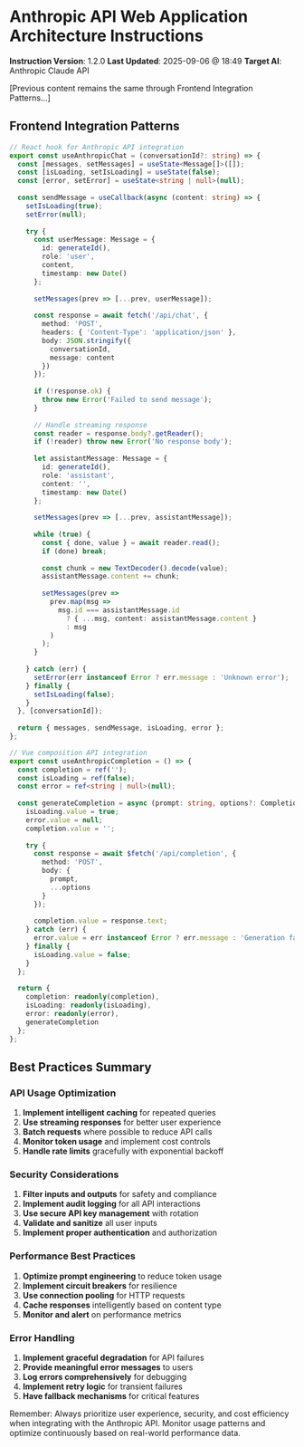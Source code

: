 # Anthropic API Web Application Architecture Instructions

**Instruction Version**: 1.2.0
**Last Updated**: 2025-09-06 @ 18:49
**Target AI**: Anthropic Claude API

[Previous content remains the same through Frontend Integration Patterns...]

## Frontend Integration Patterns

```typescript
// React hook for Anthropic API integration
export const useAnthropicChat = (conversationId?: string) => {
  const [messages, setMessages] = useState<Message[]>([]);
  const [isLoading, setIsLoading] = useState(false);
  const [error, setError] = useState<string | null>(null);
  
  const sendMessage = useCallback(async (content: string) => {
    setIsLoading(true);
    setError(null);
    
    try {
      const userMessage: Message = {
        id: generateId(),
        role: 'user',
        content,
        timestamp: new Date()
      };
      
      setMessages(prev => [...prev, userMessage]);
      
      const response = await fetch('/api/chat', {
        method: 'POST',
        headers: { 'Content-Type': 'application/json' },
        body: JSON.stringify({
          conversationId,
          message: content
        })
      });
      
      if (!response.ok) {
        throw new Error('Failed to send message');
      }
      
      // Handle streaming response
      const reader = response.body?.getReader();
      if (!reader) throw new Error('No response body');
      
      let assistantMessage: Message = {
        id: generateId(),
        role: 'assistant',
        content: '',
        timestamp: new Date()
      };
      
      setMessages(prev => [...prev, assistantMessage]);
      
      while (true) {
        const { done, value } = await reader.read();
        if (done) break;
        
        const chunk = new TextDecoder().decode(value);
        assistantMessage.content += chunk;
        
        setMessages(prev => 
          prev.map(msg => 
            msg.id === assistantMessage.id 
              ? { ...msg, content: assistantMessage.content }
              : msg
          )
        );
      }
      
    } catch (err) {
      setError(err instanceof Error ? err.message : 'Unknown error');
    } finally {
      setIsLoading(false);
    }
  }, [conversationId]);
  
  return { messages, sendMessage, isLoading, error };
};

// Vue composition API integration
export const useAnthropicCompletion = () => {
  const completion = ref('');
  const isLoading = ref(false);
  const error = ref<string | null>(null);
  
  const generateCompletion = async (prompt: string, options?: CompletionOptions) => {
    isLoading.value = true;
    error.value = null;
    completion.value = '';
    
    try {
      const response = await $fetch('/api/completion', {
        method: 'POST',
        body: {
          prompt,
          ...options
        }
      });
      
      completion.value = response.text;
    } catch (err) {
      error.value = err instanceof Error ? err.message : 'Generation failed';
    } finally {
      isLoading.value = false;
    }
  };
  
  return {
    completion: readonly(completion),
    isLoading: readonly(isLoading),
    error: readonly(error),
    generateCompletion
  };
};

```

## Best Practices Summary

### API Usage Optimization

1. **Implement intelligent caching** for repeated queries
2. **Use streaming responses** for better user experience
3. **Batch requests** where possible to reduce API calls
4. **Monitor token usage** and implement cost controls
5. **Handle rate limits** gracefully with exponential backoff

### Security Considerations

1. **Filter inputs and outputs** for safety and compliance
2. **Implement audit logging** for all API interactions
3. **Use secure API key management** with rotation
4. **Validate and sanitize** all user inputs
5. **Implement proper authentication** and authorization

### Performance Best Practices

1. **Optimize prompt engineering** to reduce token usage
2. **Implement circuit breakers** for resilience
3. **Use connection pooling** for HTTP requests
4. **Cache responses** intelligently based on content type
5. **Monitor and alert** on performance metrics

### Error Handling

1. **Implement graceful degradation** for API failures
2. **Provide meaningful error messages** to users
3. **Log errors comprehensively** for debugging
4. **Implement retry logic** for transient failures
5. **Have fallback mechanisms** for critical features

Remember: Always prioritize user experience, security,
and cost efficiency when integrating with the Anthropic API.
Monitor usage patterns and optimize continuously based on real-world performance data.
